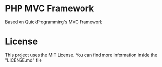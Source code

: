 # PHP MVC Framework
Based on QuickProgramming's MVC Framework

# License
This project uses the MIT License. You can find more information inside the "LICENSE.md" file